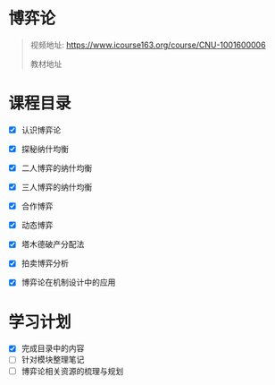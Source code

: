 # 博弈论
>视频地址: https://www.icourse163.org/course/CNU-1001600006
>
>教材地址
>

# 课程目录

- [X] 认识博弈论
- [X] 探秘纳什均衡
- [X] 二人博弈的纳什均衡
- [X] 三人博弈的纳什均衡
- [X] 合作博弈
- [X] 动态博弈
- [X] 塔木德破产分配法
- [X] 拍卖博弈分析
- [X] 博弈论在机制设计中的应用


# 学习计划

- [X] 完成目录中的内容
- [ ] 针对模块整理笔记
- [ ] 博弈论相关资源的梳理与规划
